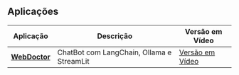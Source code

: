 ## Aplicações

| Aplicação | Descrição | Versão em Vídeo |
|-----------|-----------|-----------------|
| **[WebDoctor](./app01/README.md)**         | ChatBot com LangChain, Ollama e StreamLit| [Versão em Vídeo](https://youtu.be/pQl9CYNqdPo)         |
